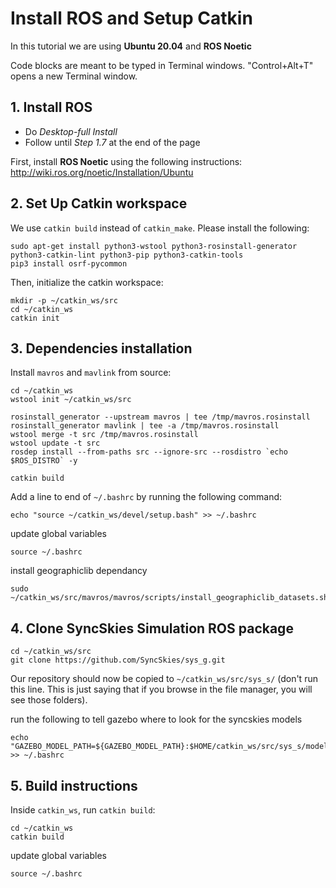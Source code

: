 # Install ROS and Setup Catkin  

In this tutorial we are using **Ubuntu 20.04** and **ROS Noetic**

Code blocks are meant to be typed in Terminal windows. "Control+Alt+T" opens a new Terminal window.

## 1. Install ROS

   - Do _Desktop-full Install_
   - Follow until _Step 1.7_ at the end of the page

   First, install **ROS Noetic** using the following instructions: http://wiki.ros.org/noetic/Installation/Ubuntu


## 2. Set Up Catkin workspace

We use `catkin build` instead of `catkin_make`. Please install the following:
```
sudo apt-get install python3-wstool python3-rosinstall-generator python3-catkin-lint python3-pip python3-catkin-tools
pip3 install osrf-pycommon
```

Then, initialize the catkin workspace:
```
mkdir -p ~/catkin_ws/src
cd ~/catkin_ws
catkin init
```

## 3. Dependencies installation

Install `mavros` and `mavlink` from source:
```
cd ~/catkin_ws
wstool init ~/catkin_ws/src

rosinstall_generator --upstream mavros | tee /tmp/mavros.rosinstall
rosinstall_generator mavlink | tee -a /tmp/mavros.rosinstall
wstool merge -t src /tmp/mavros.rosinstall
wstool update -t src
rosdep install --from-paths src --ignore-src --rosdistro `echo $ROS_DISTRO` -y

catkin build
```
Add a line to end of `~/.bashrc` by running the following command:
```
echo "source ~/catkin_ws/devel/setup.bash" >> ~/.bashrc
```

update global variables
```
source ~/.bashrc
```

install geographiclib dependancy 
```
sudo ~/catkin_ws/src/mavros/mavros/scripts/install_geographiclib_datasets.sh
```


## 4. Clone SyncSkies Simulation ROS package 

```
cd ~/catkin_ws/src
git clone https://github.com/SyncSkies/sys_g.git
```
Our repository should now be copied to `~/catkin_ws/src/sys_s/` (don't run this line. This is just saying that if you browse in the file manager, you will see those folders).

run the following to tell gazebo where to look for the syncskies models 
```
echo "GAZEBO_MODEL_PATH=${GAZEBO_MODEL_PATH}:$HOME/catkin_ws/src/sys_s/models" >> ~/.bashrc
```

## 5. Build instructions
Inside `catkin_ws`, run `catkin build`:

```
cd ~/catkin_ws
catkin build
```
update global variables
```
source ~/.bashrc
```
